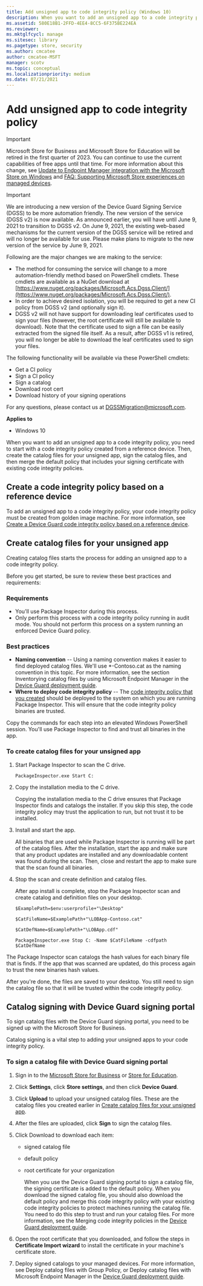 ```yaml
---
title: Add unsigned app to code integrity policy (Windows 10)
description: When you want to add an unsigned app to a code integrity policy, you need to start with a code integrity policy created from a reference device.
ms.assetid: 580E18B1-2FFD-4EE4-8CC5-6F375BE224EA
ms.reviewer: 
ms.mktglfcycl: manage
ms.sitesec: library
ms.pagetype: store, security
ms.author: cmcatee
author: cmcatee-MSFT
manager: scotv
ms.topic: conceptual
ms.localizationpriority: medium
ms.date: 07/21/2021
---
```


# Add unsigned app to code integrity policy

> [!IMPORTANT]
> Microsoft Store for Business and Microsoft Store for Education will be retired in the first quarter of 2023. You can continue to use the current capabilities of free apps until that time. For more information about this change, see [Update to Endpoint Manager integration with the Microsoft Store on Windows](https://techcommunity.microsoft.com/t5/windows-it-pro-blog/update-to-endpoint-manager-integration-with-the-microsoft-store/ba-p/3585077) and [FAQ: Supporting Microsoft Store experiences on managed devices](https://techcommunity.microsoft.com/t5/windows-management/faq-supporting-microsoft-store-experiences-on-managed-devices/m-p/3585286).

> [!IMPORTANT]
> We are introducing a new version of the Device Guard Signing Service (DGSS) to be more automation friendly. The new version of the service (DGSS v2) is now available. As announced earlier, you will have until June 9, 2021 to transition to DGSS v2. On June 9, 2021, the existing web-based mechanisms for the current version of the DGSS service will be retired and will no longer be available for use. Please make plans to migrate to the new version of the service by June 9, 2021.
>
> Following are the major changes we are making to the service:
>
> - The method for consuming the service will change to a more automation-friendly method based on PowerShell cmdlets. These cmdlets are available as a NuGet download at [https://www.nuget.org/packages/Microsoft.Acs.Dgss.Client/](https://www.nuget.org/packages/Microsoft.Acs.Dgss.Client/).
> - In order to achieve desired isolation, you will be required to get a new CI policy from DGSS v2 (and optionally sign it).
> - DGSS v2 will not have support for downloading leaf certificates used to sign your files (however, the root certificate will still be available to download).  Note that the certificate used to sign a file can be easily extracted from the signed file itself.  As a result, after DGSS v1 is retired, you will no longer be able to download the leaf certificates used to sign your files.
>
> The following functionality will be available via these PowerShell cmdlets:
> 
> - Get a CI policy
> - Sign a CI policy
> - Sign a catalog
> - Download root cert
> - Download history of your signing operations
>
> For any questions, please contact us at DGSSMigration@microsoft.com.

**Applies to**

- Windows 10

When you want to add an unsigned app to a code integrity policy, you need to start with a code integrity policy created from a reference device. Then, create the catalog files for your unsigned app, sign the catalog files, and then merge the default policy that includes your signing certificate with existing code integrity policies.

## Create a code integrity policy based on a reference device

To add an unsigned app to a code integrity policy, your code integrity policy must be created from golden image machine. For more information, see [Create a Device Guard code integrity policy based on a reference device](/windows/device-security/device-guard/device-guard-deployment-guide).

## Create catalog files for your unsigned app

Creating catalog files starts the process for adding an unsigned app to a code integrity policy.

Before you get started, be sure to review these best practices and requirements:

### Requirements

- You'll use Package Inspector during this process.
- Only perform this process with a code integrity policy running in audit mode. You should not perform this process on a system running an enforced Device Guard policy.

### Best practices

- **Naming convention** -- Using a naming convention makes it easier to find deployed catalog files. We'll use \*-Contoso.cat as the naming convention in this topic. For more information, see the section Inventorying catalog files by using Microsoft Endpoint Manager in the [Device Guard deployment guide](/windows/device-security/device-guard/device-guard-deployment-guide).
- **Where to deploy code integrity policy** -- The [code integrity policy that you created](#create-a-code-integrity-policy-based-on-a-reference-device) should be deployed to the system on which you are running Package Inspector. This will ensure that the code integrity policy binaries are trusted.

Copy the commands for each step into an elevated Windows PowerShell session. You'll use Package Inspector to find and trust all binaries in the app.

### To create catalog files for your unsigned app

1. Start Package Inspector to scan the C drive.

    `PackageInspector.exe Start C:`

2. Copy the installation media to the C drive.

    Copying the installation media to the C drive ensures that Package Inspector finds and catalogs the installer. If you skip this step, the code integrity policy may trust the application to run, but not trust it to be installed.

3. Install and start the app.

    All binaries that are used while Package Inspector is running will be part of the catalog files. After the installation, start the app and make sure that any product updates are installed and any downloadable content was found during the scan. Then, close and restart the app to make sure that the scan found all binaries.

4. Stop the scan and create definition and catalog files.

    After app install is complete, stop the Package Inspector scan and create catalog and definition files on your desktop.

    `$ExamplePath=$env:userprofile+"\Desktop"`

    `$CatFileName=$ExamplePath+"\LOBApp-Contoso.cat"`

    `$CatDefName=$ExamplePath+"\LOBApp.cdf"`

    `PackageInspector.exe Stop C: -Name $CatFileName -cdfpath $CatDefName`

The Package Inspector scan catalogs the hash values for each binary file that is finds. If the app that was scanned are updated, do this process again to trust the new binaries hash values.

After you're done, the files are saved to your desktop. You still need to sign the catalog file so that it will be trusted within the code integrity policy.

## Catalog signing with Device Guard signing portal

To sign catalog files with the Device Guard signing portal, you need to be signed up with the Microsoft Store for Business.

Catalog signing is a vital step to adding your unsigned apps to your code integrity policy.

### To sign a catalog file with Device Guard signing portal

1. Sign in to the [Microsoft Store for Business](https://businessstore.microsoft.com) or [Store for Education](https://educationstore.microsoft.com).
2. Click **Settings**, click **Store settings**, and then click **Device Guard**.
3. Click **Upload** to upload your unsigned catalog files. These are the catalog files you created earlier in [Create catalog files for your unsigned app](#create-catalog-files-for-your-unsigned-app).
4. After the files are uploaded, click **Sign** to sign the catalog files.
5. Click Download to download each item:
   - signed catalog file
   - default policy
   - root certificate for your organization

     When you use the Device Guard signing portal to sign a catalog file, the signing certificate is added to the default policy. When you download the signed catalog file, you should also download the default policy and merge this code integrity policy with your existing code integrity policies to protect machines running the catalog file. You need to do this step to trust and run your catalog files. For more information, see the Merging code integrity policies in the [Device Guard deployment guide](/windows/device-security/device-guard/device-guard-deployment-guide).

6. Open the root certificate that you downloaded, and follow the steps in **Certificate Import wizard** to install the certificate in your machine's certificate store.
7. Deploy signed catalogs to your managed devices. For more information, see Deploy catalog files with Group Policy, or Deploy catalog files with Microsoft Endpoint Manager in the [Device Guard deployment guide](/windows/device-security/device-guard/device-guard-deployment-guide).
